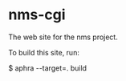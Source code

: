 # nms-cgi

The web site for the nms project.

To build this site, run:

   $ aphra --target=. build

